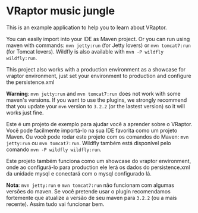 # VRaptor music jungle

This is an example application to help you to learn about VRaptor. 

You can easily import into your IDE as Maven project. Or you can run using maven with commands: `mvn jetty:run` (for Jetty lovers) or `mvn tomcat7:run` (for Tomcat lovers). Wildfly is also available with `mvn -P wildfly wildfly:run`.

This project also works with a production environment as a showcase for vraptor environment, just set your environment to production and configure the persistence.xml

**Warning**: `mvn jetty:run` and `mvn tomcat7:run` does not work with some maven's versions. If you want to use the plugins, we strongly recommend that you update your `mvn` version to `3.2.2` (or the lastest version) so it will works just fine.


Este é um projeto de exemplo para ajudar você a aprender sobre o VRaptor. Você pode facilmente importá-lo na sua IDE favorita como um projeto Maven. Ou você pode rodar este projeto com os comandos do Maven: `mvn jetty:run` ou `mvn tomcat7:run`. Wildfly também está disponível pelo comando `mvn -P wildfly wildfly:run`.

Este projeto também funciona como um showcase do vraptor environment, onde ao configurá-lo para production ele lerá os dados do persistence.xml da unidade mysql e conectará com o mysql configurado lá.

**Nota**: `mvn jetty:run` e `mvn tomcat7:run` não funcionam com algumas versões do maven. Se você pretende usar o plugin recomendamos fortemente que atualize a versão de seu maven para `3.2.2` (ou a mais recente). Assim tudo vai funcionar bem.
